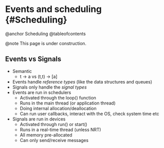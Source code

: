 
# Events and scheduling {#Scheduling}

@anchor Scheduling
@tableofcontents

@note
    This page is under construction.

## Events vs Signals

* Semantic
    * t -> a vs (t,t) -> [a]
* Events handle *reference types* (like the data structures and queues)
* Signals only handle the *signal types*
* Events are run in schedulers
    * Activated through the loop() function
    * Runs in the main thread (or application thread)
    * Doing internal allocation/deallocation
    * Can run user callbacks, interact with the OS, check system time etc
* Signals are run in devices
    * Activated through run() or start()
    * Runs in a real-time thread (unless NRT)
    * All memory pre-allocated
    * Can only send/receive messages